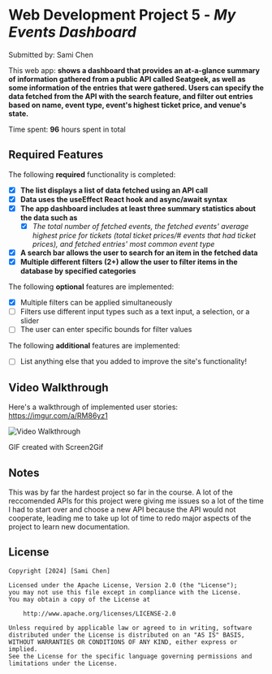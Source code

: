 # Web Development Project 5 - _My Events Dashboard_

Submitted by: Sami Chen

This web app: **shows a dashboard that provides an at-a-glance summary of information gathered from a public API called Seatgeek, as well as some information of the entries that were gathered. Users can specify the data fetched from the API with the search feature, and filter out entries based on name, event type, event's highest ticket price, and venue's state.**

Time spent: **96** hours spent in total

## Required Features

The following **required** functionality is completed:

- [x] **The list displays a list of data fetched using an API call**
- [x] **Data uses the useEffect React hook and async/await syntax**
- [x] **The app dashboard includes at least three summary statistics about the data such as**
  - [x] _The total number of fetched events, the fetched events' average highest price for tickets (total ticket prices/# events that had ticket prices), and fetched entries' most common event type_
- [x] **A search bar allows the user to search for an item in the fetched data**
- [x] **Multiple different filters (2+) allow the user to filter items in the database by specified categories**

The following **optional** features are implemented:

- [x] Multiple filters can be applied simultaneously
- [ ] Filters use different input types such as a text input, a selection, or a slider
- [ ] The user can enter specific bounds for filter values

The following **additional** features are implemented:

- [ ] List anything else that you added to improve the site's functionality!

## Video Walkthrough

Here's a walkthrough of implemented user stories: https://imgur.com/a/RM86yz1

<img src='https://imgur.com/a/RM86yz1' title='Video Walkthrough' width='' alt='Video Walkthrough' />

<!-- Replace this with whatever GIF tool you used! -->

GIF created with Screen2Gif

<!-- Recommended tools:
[Kap](https://getkap.co/) for macOS
[ScreenToGif](https://www.screentogif.com/) for Windows
[peek](https://github.com/phw/peek) for Linux. -->

## Notes

This was by far the hardest project so far in the course. A lot of the reccomended APIs for this project were giving me issues so a lot of the time I had to start over and choose a new API because the API would not cooperate, leading me to take up lot of time to redo major aspects of the project to learn new documentation.

## License

    Copyright [2024] [Sami Chen]

    Licensed under the Apache License, Version 2.0 (the "License");
    you may not use this file except in compliance with the License.
    You may obtain a copy of the License at

        http://www.apache.org/licenses/LICENSE-2.0

    Unless required by applicable law or agreed to in writing, software
    distributed under the License is distributed on an "AS IS" BASIS,
    WITHOUT WARRANTIES OR CONDITIONS OF ANY KIND, either express or implied.
    See the License for the specific language governing permissions and
    limitations under the License.
